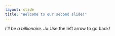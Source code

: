 ```yaml
---
layout: slide
title: "Welcome to our second slide!"
---
```

_I'll be a billionaire._ Ju
Use the left arrow to go back!
